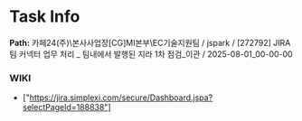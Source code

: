 # Task Info

**Path:** 카페24(주)\본사사업장\[CG]MI본부\EC기술지원팀 / jspark / [272792] JIRA 팀 커넥터 업무 처리 _ 팀내에서 발행된 지라 1차 점검_이관 / 2025-08-01_00-00-00

### WIKI
- ["https://jira.simplexi.com/secure/Dashboard.jspa?selectPageId=188838"]


